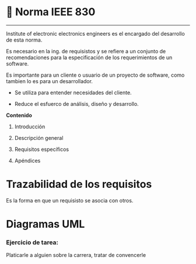 # :notebook:  Norma IEEE 830

<div>
 <hr>
</div>

Institute of electronic electronics  engineers es el encargado del desarrollo de esta norma.

Es necesario en la ing. de requisistos y  se refiere a un conjunto de recomendaciones para la especificación de los requerimientos de un software.

Es importante para un cliente o usuario de un proyecto de software, como tambien lo es para un desarrollador.

- Se utiliza para entender necesidades del cliente.

- Reduce el esfuerco de análisis, diseño y desarrollo.

**Contenido**

1. Introducción

2. Descripción general

3. Requisitos específicos

4. Apéndices 

# Trazabilidad de los requisitos

Es la forma en que un requisisto se asocia con otros.

# Diagramas UML

### Ejercicio de tarea:

Platicarle a alguien sobre la carrera, tratar de convencerle 
